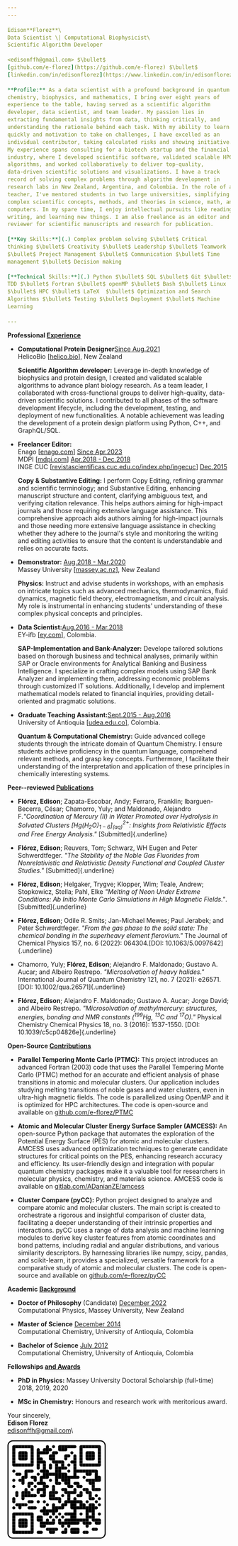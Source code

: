 ```yaml
---
---

Edison**Florez**\
Data Scientist \| Computational Biophysicist\
Scientific Algorithm Developer

<edisonffh@gmail.com> $\bullet$
[github.com/e-florez](https://github.com/e-florez) $\bullet$
[linkedin.com/in/edisonflorez](https://www.linkedin.com/in/edisonflorez/)

**Profile:** As a data scientist with a profound background in quantum
chemistry, biophysics, and mathematics, I bring over eight years of
experience to the table, having served as a scientific algorithm
developer, data scientist, and team leader. My passion lies in
extracting fundamental insights from data, thinking critically, and
understanding the rationale behind each task. With my ability to learn
quickly and motivation to take on challenges, I have excelled as an
individual contributor, taking calculated risks and showing initiative.
My experience spans consulting for a biotech startup and the financial
industry, where I developed scientific software, validated scalable HPC
algorithms, and worked collaboratively to deliver top-quality,
data-driven scientific solutions and visualizations. I have a track
record of solving complex problems through algorithm development in
research labs in New Zealand, Argentina, and Colombia. In the role of a
teacher, I've mentored students in two large universities, simplifying
complex scientific concepts, methods, and theories in science, math, and
computers. In my spare time, I enjoy intellectual pursuits like reading,
writing, and learning new things. I am also freelance as an editor and
reviewer for scientific manuscripts and research for publication.

[**Key Skills:**](.) Complex problem solving $\bullet$ Critical
thinking $\bullet$ Creativity $\bullet$ Leadership $\bullet$ Teamwork
$\bullet$ Project Management $\bullet$ Communication $\bullet$ Time
management $\bullet$ Decision making

[**Technical Skills:**](.) Python $\bullet$ SQL $\bullet$ Git $\bullet$
TDD $\bullet$ Fortran $\bullet$ openMP $\bullet$ Bash $\bullet$ Linux
$\bullet$ HPC $\bullet$ LaTeX  $\bullet$ Optimization and Search
Algorithms $\bullet$ Testing $\bullet$ Deployment $\bullet$ Machine
Learning

---
```


**Professional [Experience](.)**

- **Computational Protein Designer**[Since Aug.2021](.)\
  HelicoBio \[[helico.bio](www.helico.bio)\], New Zealand

  **Scientific Algorithm developer:** Leverage in-depth knowledge of
  biophysics and protein design, I created and validated scalable
  algorithms to advance plant biology research. As a team leader, I
  collaborated with cross-functional groups to deliver high-quality,
  data-driven scientific solutions. I contributed to all phases of the
  software development lifecycle, including the development, testing,
  and deployment of new functionalities. A notable achievement was
  leading the development of a protein design platform using Python,
  C++, and GraphQL/SQL.

- **Freelancer Editor:**\
  Enago \[[enago.com](https://www.enago.com/)\] [Since Apr.2023](.)\
  MDPI \[[mdpi.com](https://www.mdpi.com/)\] [Apr.2018 - Dec.2018](.)\
  INGE CUC
  \[[revistascientificas.cuc.edu.co/index.php/ingecuc](https://revistascientificas.cuc.edu.co/index.php/ingecuc)\]
  [Dec.2015](.)

  **Copy & Substantive Editing:** I perform Copy Editing, refining
  grammar and scientific terminology; and Substantive Editing,
  enhancing manuscript structure and content, clarifying ambiguous
  text, and verifying citation relevance. This helps authors aiming
  for high-impact journals and those requiring extensive language
  assistance. This comprehensive approach aids authors aiming for
  high-impact journals and those needing more extensive language
  assistance in checking whether they adhere to the journal's style
  and monitoring the writing and editing activities to ensure that the
  content is understandable and relies on accurate facts.

- **Demonstrator:** [Aug.2018 - Mar.2020](.)\
  Massey University \[[massey.ac.nz](www.massey.ac.nz)\], New Zealand

  **Physics:** Instruct and advise students in workshops, with an
  emphasis on intricate topics such as advanced mechanics,
  thermodynamics, fluid dynamics, magnetic field theory,
  electromagnetism, and circuit analysis. My role is instrumental in
  enhancing students' understanding of these complex physical concepts
  and principles.

- **Data Scientist:**[Aug.2016 - Mar.2018](.)\
  EY-ifb \[[ey.com](www.ey.com/en_gl/ey-ifb)\], Colombia.

  **SAP-Implementation and Bank-Analyzer:** Develope tailored
  solutions based on thorough business and technical analyses,
  primarily within SAP or Oracle environments for Analytical Banking
  and Business Intelligence. I specialize in crafting complex models
  using SAP Bank Analyzer and implementing them, addressing economic
  problems through customized IT solutions. Additionally, I develop
  and implement mathematical models related to financial inquiries,
  providing detail-oriented and pragmatic solutions.

- **Graduate Teaching Assistant:**[Sept.2015 - Aug.2016](.)\
  University of Antioquia \[[udea.edu.co](www.udea.edu.co)\],
  Colombia.

  **Quantum & Computational Chemistry:** Guide advanced college
  students through the intricate domain of Quantum Chemistry. I ensure
  students achieve proficiency in the quantum language, comprehend
  relevant methods, and grasp key concepts. Furthermore, I facilitate
  their understanding of the interpretation and application of these
  principles in chemically interesting systems.

**Peer--reviewed [Publications](.)**

- **Flórez, Edison**; Zapata-Escobar, Andy; Ferraro, Franklin;
  Ibarguen-Becerra, César; Chamorro, Yuly; and Maldonado, Alejandro
  F._"Coordination of Mercury (II) in Water Promoted over Hydrolysis
  in Solvated Clusters \[Hg(H$_2$O)$_{1-6}$\]$^{2+}_{(aq)}$: Insights
  from Relativistic Effects and Free Energy Analysis."_
  [Submitted]{.underline}

- **Flórez, Edison**; Reuvers, Tom; Schwarz, WH Eugen and Peter
  Schwerdtfeger. _"The Stability of the Noble Gas Fluorides from
  Nonrelativistic and Relativistic Density Functional and Coupled
  Cluster Studies."_ [Submitted]{.underline}

- **Flórez, Edison**; Helgaker, Trygve; Klopper, Wim; Teale, Andrew;
  Stopkowicz, Stella; Pahl, Elke _"Melting of Neon Under Extreme
  Conditions: Ab Initio Monte Carlo Simulations in High Magnetic
  Fields."_. [Submitted]{.underline}

- **Flórez, Edison**; Odile R. Smits; Jan-Michael Mewes; Paul Jerabek;
  and Peter Schwerdtfeger. _"From the gas phase to the solid state:
  The chemical bonding in the superheavy element flerovium."_ The
  Journal of Chemical Physics 157, no. 6 (2022): 064304.[DOI:
  10.1063/5.0097642]{.underline}

- Chamorro, Yuly; **Flórez, Edison**; Alejandro F. Maldonado;
  Gustavo A. Aucar; and Albeiro Restrepo. _"Microsolvation of heavy
  halides."_ International Journal of Quantum Chemistry 121, no. 7
  (2021): e26571. [DOI: 10.1002/qua.26571]{.underline}

- **Flórez, Edison**; Alejandro F. Maldonado; Gustavo A. Aucar; Jorge
  David; and Albeiro Restrepo. _"Microsolvation of methylmercury:
  structures, energies, bonding and NMR constants ($^{199}$Hg,
  $^{13}$C and $^{17}$O)."_ Physical Chemistry Chemical Physics 18,
  no. 3 (2016): 1537-1550. [DOI: 10.1039/c5cp04826e]{.underline}

**Open-Source [Contributions](.)**

- **Parallel Tempering Monte Carlo (PTMC):** This project introduces
  an advanced Fortran (2003) code that uses the Parallel Tempering
  Monte Carlo (PTMC) method for an accurate and efficient analysis of
  phase transitions in atomic and molecular clusters. Our application
  includes studying melting transitions of noble gases and water
  clusters, even in ultra-high magnetic fields. The code is
  parallelized using OpenMP and it is optimized for HPC architectures.
  The code is open-source and available on
  [github.com/e-florez/PTMC](https://github.com/e-florez/PTMC)

- **Atomic and Molecular Cluster Energy Surface Sampler (AMCESS):** An
  open-source Python package that automates the exploration of the
  Potential Energy Surface (PES) for atomic and molecular clusters.
  AMCESS uses advanced optimization techniques to generate candidate
  structures for critical points on the PES, enhancing research
  accuracy and efficiency. Its user-friendly design and integration
  with popular quantum chemistry packages make it a valuable tool for
  researchers in molecular physics, chemistry, and materials science.
  AMCESS code is available on
  [gitlab.com/ADanianZE/amcess](https://gitlab.com/ADanianZE/amcess)

- **Cluster Compare (pyCC):** Python project designed to analyze and
  compare atomic and molecular clusters. The main script is created to
  orchestrate a rigorous and insightful comparison of cluster data,
  facilitating a deeper understanding of their intrinsic properties
  and interactions. pyCC uses a range of data analysis and machine
  learning modules to derive key cluster features from atomic
  coordinates and bond patterns, including radial and angular
  distributions, and various similarity descriptors. By harnessing
  libraries like numpy, scipy, pandas, and scikit-learn, it provides a
  specialized, versatile framework for a comparative study of atomic
  and molecular clusters. The code is open-source and available on
  [github.com/e-florez/pyCC](https://github.com/e-florez/pyCC)

**Academic [Background](.)**

- **Doctor of Philosophy** (Candidate) [December 2022](.)\
  Computational Physics, Massey University, New Zealand

- **Master of Science** [December 2014](.)\
  Computational Chemistry, University of Antioquia, Colombia

- **Bachelor of Science** [July 2012](.)\
  Computational Chemistry, University of Antioquia, Colombia

**Fellowships [and Awards](.)**

- **PhD in Physics:** Massey University Doctoral Scholarship
  (full-time) 2018, 2019, 2020

- **MSc in Chemistry:** Honours and research work with meritorious
  award.

Your sincerely,\
**Edison Florez**\
<edisonffh@gmail.com>\

[ ![image](figs/qrcode_github_page.png) ](https://github.com/e-florez/e-florez)
